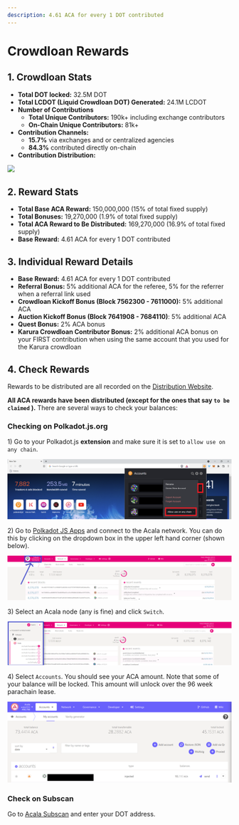 ```yaml
---
description: 4.61 ACA for every 1 DOT contributed
---
```


# Crowdloan Rewards

## 1. Crowdloan Stats

* **Total DOT locked:** 32.5M DOT
* **Total LCDOT (Liquid Crowdloan DOT) Generated:** 24.1M LCDOT
* **Number of Contributions**
  * **Total Unique Contributors:** 190k+ including exchange contributors
  * **On-Chain Unique Contributors:** 81k+
* **Contribution Channels:**
  * **15.7%** via exchanges and or centralized agencies
  * **84.3%** contributed directly on-chain
* **Contribution Distribution:**

![](https://lh6.googleusercontent.com/Ki7HmQo1POaj1jOj2hC052qe8iQlkxlg1FNooSdLLOe5QMcIhD85mxKdbouDaTrCQVeQX7xv8IUy6WByHU\_4nj5tm8U9EYUywOIKkBcjy4Gj6\_l0gtFpWfn\_xpzVQr\_G7fxFsJg6)

## 2. Reward Stats

* **Total Base ACA Reward:** 150,000,000 (15% of total fixed supply)
* **Total Bonuses:** 19,270,000 (1.9% of total fixed supply)
* **Total ACA Reward to Be Distributed:** 169,270,000 (16.9% of total fixed supply)
* **Base Reward:** 4.61 ACA for every 1 DOT contributed

## 3. Individual Reward Details

* **Base Reward:** 4.61 ACA for every 1 DOT contributed
* **Referral Bonus:** 5% additional ACA for the referee, 5% for the referrer when a referral link used
* **Crowdloan Kickoff Bonus (Block 7562300 - 7611000):** 5% additional ACA
* **Auction Kickoff Bonus (Block 7641908 - 7684110)**: 5% additional ACA
* **Quest Bonus:** 2% ACA bonus
* **Karura Crowdloan Contributor Bonus:** 2% additional ACA bonus on your FIRST contribution when using the same account that you used for the Karura crowdloan

## 4. Check Rewards

Rewards to be distributed are all recorded on the [Distribution Website](https://distribution.acala.network).

**All ACA rewards have been distributed (except for the ones that say `to be claimed` ).** There are several ways to check your balances:

### Checking on Polkadot.js.org

1\) Go to your Polkadot.js **extension** and make sure it is set to `allow use on any chain`.

![](<../../.gitbook/assets/Allow use on any chain (1).png>)

2\) Go to [Polkadot JS Apps](https://polkadot.js.org/apps/#/explorer) and connect to the Acala network. You can do this by clicking on the dropdown box in the upper left hand corner (shown below).

![](<../../.gitbook/assets/Toggle for Acala.png>)

3\) Select an Acala node (any is fine) and click `Switch`.

![](<../../.gitbook/assets/Select Acala.png>)

4\) Select `Accounts`. You should see your ACA amount. Note that some of your balance will be locked. This amount will unlock over the 96 week parachain lease.

![](<../../.gitbook/assets/ACA in polkadot.js (1).png>)

### Check on Subscan

Go to [Acala Subscan](https://acala.subscan.io) and enter your DOT address.

